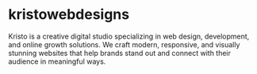 # kristowebdesigns
Kristo is a creative digital studio specializing in web design, development, and online growth solutions. We craft modern, responsive, and visually stunning websites that help brands stand out and connect with their audience in meaningful ways.
